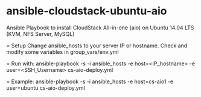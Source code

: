 # ansible-cloudstack-ubuntu-aio
Ansible Playbook to install CloudStack All-in-one (aio) on Ubuntu 14.04 LTS (KVM, NFS Server, MySQL)

= Setup
Change ansible_hosts to your server IP or hostname.
Check and modify some variables in group_vars/env.yml

= Run with:
ansible-playbook -s -i ansible_hosts -e host=<IP_hostname> -e user=<SSH_Username> cs-aio-deploy.yml

= Example:
ansible-playbook -s -i ansible_hosts -e host=cs-aio1 -e user=ubuntu cs-aio-deploy.yml
